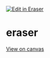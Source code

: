 <p><a target="_blank" href="https://app.eraser.io/workspace/kqhgndj8dnlkcOsR9kzS" id="edit-in-eraser-github-link"><img alt="Edit in Eraser" src="https://firebasestorage.googleapis.com/v0/b/second-petal-295822.appspot.com/o/images%2Fgithub%2FOpen%20in%20Eraser.svg?alt=media&amp;token=968381c8-a7e7-472a-8ed6-4a6626da5501"></a></p>

# eraser
[﻿View on canvas](https://app.eraser.io/workspace/kqhgndj8dnlkcOsR9kzS?elements=oRNVGttioYTSOZbfoDWaOQ) 


<!--- Eraser file: https://app.eraser.io/workspace/kqhgndj8dnlkcOsR9kzS --->